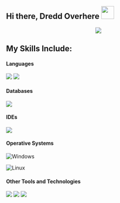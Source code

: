 ## Hi there, Dredd Overhere <img src="https://media.giphy.com/media/hvRJCLFzcasrR4ia7z/giphy.gif" width="35">
<p align="center">
  <a href="https://github.com/DenverCoder1/readme-typing-svg"><img src="https://readme-typing-svg.herokuapp.com?font=Time+New+Roman&color=%23C8BE25&size=25&center=true&vCenter=true&width=600&height=100&lines=Software+Engineer;Cybersecurity;Linux;Quantum+Computing"></a>


 ## 
  

## My Skills Include:

<h4> Languages </h4>
<span> 
  <img src="https://img.shields.io/badge/Java-ED8B00?style=for-the-badge&logo=java&logoColor=white">
  <img src="https://img.shields.io/badge/C-00599C?style=for-the-badge&logo=c&logoColor=white">

</span>

<h4> Databases </h4>
<span>
  <img src="https://img.shields.io/badge/MySQL-00000F?style=for-the-badge&logo=mysql&logoColor=white">
</span>

<h4> IDEs </h4>
<span>

<img src="https://img.shields.io/badge/Visual_Studio_Code-0078D4?style=for-the-badge&logo=visual%20studio%20code&logoColor=white">
</span>

<h4> Operative Systems </h4>
<span>
  
![Windows](https://img.shields.io/badge/Windows-0078D6?style=for-the-badge&logo=windows&logoColor=white)
  
![Linux](https://img.shields.io/badge/Linux-000000?style=for-the-badge&logo=Linux&logoColor=white)
</span>


<h4> Other Tools and Technologies </h4>
<span>
  <img src="https://img.shields.io/badge/Git-F05032?style=for-the-badge&logo=git&logoColor=white">
  <img src="https://img.shields.io/badge/Xampp-F37623?style=for-the-badge&logo=xampp&logoColor=white">
  <img src=https://img.shields.io/badge/docker-%230db7ed.svg?style=for-the-badge&logo=docker&logoColor=white>
</span>




</p>
